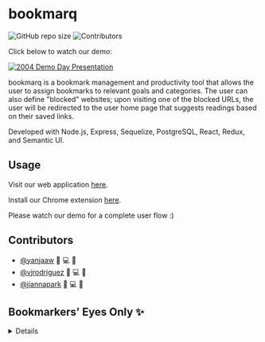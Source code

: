 # bookmarq

![GitHub repo size](https://img.shields.io/github/repo-size/Bookmarkers/markjoy)
![Contributors](https://img.shields.io/badge/contributors-3-yellow)

Click below to watch our demo:

[![2004 Demo Day Presentation](http://img.youtube.com/vi/laxrZAfsxZo/0.jpg)](https://www.youtube.com/watch?v=laxrZAfsxZo&list=PLx0iOsdUOUmkqg_8ixMky0s59-C2RJnDB&index=2&t)

bookmarq is a bookmark management and productivity tool that allows the user to assign bookmarks to relevant goals and categories. The user can also define "blocked" websites; upon visiting one of the blocked URLs, the user will be redirected to the user home page that suggests readings based on their saved links.

Developed with Node.js, Express, Sequelize, PostgreSQL, React, Redux, and Semantic UI.

## Usage

Visit our web application [here](https://markjoy.herokuapp.com/).

Install our Chrome extension [here](https://github.com/Bookmarkers/extension).

Please watch our demo for a complete user flow :)

## Contributors

* [@yanjaaw](https://github.com/yanjaaw) 🤔 💻 🐛
* [@vjrodriguez](https://github.com/vjrodriguez) 🤔 💻 🐛
* [@jiannapark](https://github.com/jiannapark) 🤔 💻 🐛 

## Bookmarkers' Eyes Only ✨

<details>
  
  ### GENERAL

* [Tasks and Roles, Schema design](https://docs.google.com/spreadsheets/d/1kYgUQhWzOdwSfBvEf4vBLWRi_LOee8W9BV-fL2SOMNY/edit?ts=5efbb45f#gid=0)
* [MVP details, Team Contract, Github Org info](https://docs.google.com/document/d/1k9i_jV-R90ww2q3NZ-o9igq9lcLuM2A8qnBKjagLfks/edit#)
* [Wireframe v1](https://docs.google.com/presentation/d/1tLYkjwOF82MOE2ZbAxyEVhmRg5nHaw0BwLE2fUhls40/edit#slide=id.g8227949d86_1_13)
* [Deployed on Heroku!](https://markjoy.herokuapp.com/)

#### Naming conventions

| Directory         | Example          | Casing       | Description                        |
| ----------------- | ---------------- | ------------ | ---------------------------------- |
| client/components | bookmark-form.js | (kebab-case) | filepath name for components       |
| client/components | AllComponents    | (PascalCase) | inside the component files         |
| client/store      | addBookmark.js   | (camelCase)  | filepath name for redux            |
| server/db/models  | user_blocked.js  | (snake_case) | filepath name for Sequelize models |
| server/db/models  | UserBlocked      | (PascalCase) | Sequelize model names              |

#### Basics: Research & User testing

* [ ] Read up on ways to import current Chrome browser bookmarks into our extension
* [ ] Read up on ways to redirect from blocked sites

#### Importing existing Chrome browser bookmarks

* [ ] Export it as an HTML file - how to do it in code?
  * [ ] Stretch goal: intelligently sort all folder content into one category.
* [ ] Importing and making sense of the bookmarks - how to do it in code?

#### Redirecting or layering over blocked sites

* [ ] When the user goes to a blocked site, no matter the length of the url, they are redirected to our SPA
  * [ ] AND/OR (stretch goal?) user goes to a blocked site and there is a layer and/or header on that page with the goalie bookmark suggestions

### UX/UI

* [ ] Sorting bookmarks with buttons and/or dropdown menu?
* [ ] On-the-page alert of bookmark added / bookmark removed
* [ ] Rounded buttons for suggestions of which goal/category to put this newly added bookmark in.

### Stretch goals

#### Testing

* [ ] Everyone writes their own ~3 tests for each file after the project has started to take shape / stabilize.


* [x] Create a Readme file to keep track of tasks and goals.
* [x] Download / use similar apps to see what we like and don't
* [x] Schema design v.1
* [x] Project tasks
* [x] User stories
* [x] Come up with 5-ish main categories (defaults) + name for the unsorted category
* [x] Review and implement schema design v1.1
* [x] Finalize Wireframe v1.0
* [x] Finalize Tech stack by EOD Thursday July 2nd
* [x] Read up on PWA's
* [x] Experiment with PWA's
* [x] Research Vue and Firestore
* [x] Lightweight favicon
* [Wireframe OLD example](https://www.figma.com/file/SBvVSY7WpNCI8OjR4xJSOb/Bookmarkers?node-id=0%3A1)

</details>

